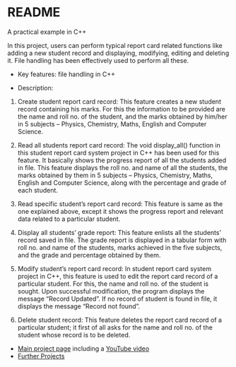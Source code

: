 # README
A practical example in C++

In this project, users can perform typical report card related functions like adding a new student record and displaying, modifying, editing and deleting it. 
File handling has been effectively used to perform all these. 

* Key features: file handling in C++

* Description:
1. Create student report card record: This feature creates a new student record containing his marks. For this the information to be provided are the name and roll no. of the student, and the marks obtained by him/her in 5 subjects – Physics, Chemistry, Maths, English and Computer Science.

2. Read all students report card record: The void display_all() function in this student report card system project in C++ has been used for this feature. It basically shows the progress report of all the students added in file. This feature displays the roll no. and name of all the students, the marks obtained by them in 5 subjects – Physics, Chemistry, Maths, English and Computer Science, along with the percentage and grade of each student.

3. Read specific student’s report card record: This feature is same as the one explained above, except it shows the progress report and relevant data related to a particular student.

4. Display all students’ grade report: This feature enlists all the students’ record saved in file. The grade report is displayed in a tabular form with roll no. and name of the students, marks achieved in the five subjects, and the grade and percentage obtained by them.

5. Modify student’s report card record: In student report card system project in C++, this feature is used to edit the report card record of a particular student. For this, the name and roll no. of the student is sought. Upon successful modification, the program displays the message “Record Updated”. If no record of student is found in file, it displays the message “Record not found”.

6. Delete student record: This feature deletes the report card record of a particular student; it first of all asks for the name and roll no. of the student whose record is to be deleted.


* [Main project page](http://www.cppforschool.com/project/student-report-card-project.html) including a [YouTube video](https://www.youtube.com/watch?v=-XhFCoTGXdc)
* [Further Projects](http://www.cppforschool.com/projects.html)


